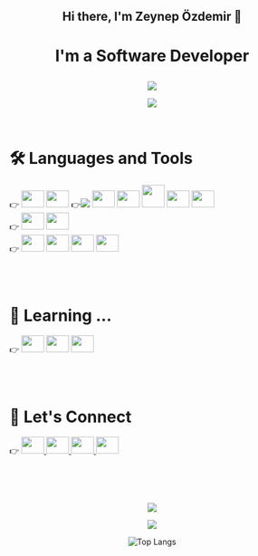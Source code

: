 ## <p style="text-align: center;">Hi there, I'm Zeynep Özdemir 👋 </p>
# <p style="text-align: center;">I'm a Software Developer </p>
 

<p align='center'>
 <img src="https://github.com/zeyn-app/zeyn-app/assets/64809828/8bd68de1-a846-42c0-8a50-aa932a4458d5">
</p>

<p align='center'>
 <img src="https://github.com/zeyn-app/zeyn-app/assets/64809828/ce5dc69c-dcd0-4430-abd0-e2668f2613b1">
</p>
<br/>

# 🛠️ Languages and Tools
<p align='left'>
👉
    <a>
    <img height="30" width="40" src="https://cdn.simpleicons.org/git">  
</a>
    </a>
    <a>
    <img height="30" width="40" src="https://cdn.simpleicons.org/github">   
    </a>
    
<a>
    👉<img src='https://img.shields.io/badge/Java-ED8B00?style=for-the-badge&logo=java'>
 </a>
<a>
    <img height="30" width="40" src="https://cdn.simpleicons.org/spring">   
</a>
<a>
    <img height="30" width="40" src="https://cdn.simpleicons.org/springboot">   
</a>
<a>
    <img height="40" width="40" src="https://cdn.simpleicons.org/mysql">  
</a>
<a>
    <img height="30" width="40" src="https://cdn.simpleicons.org/postgresql">
 </a>
 <a>
    <img height="30" width="40" src="https://cdn.simpleicons.org/microsoftsqlserver">
 </a>

<br/>
👉
<a>
    <img height="30" width="40" src="https://cdn.simpleicons.org/html5"> 
 </a>
<a>
    <img height="30" width="40" src="https://cdn.simpleicons.org/css3">    
</a>

<br/>
👉
<a>
   <img height="30" width="40" src="https://cdn.simpleicons.org/visualstudiocode">  
</a>
<a>
    <img height="30" width="40" src="https://cdn.simpleicons.org/intellijidea/"> 
</a>
<a>
    <img height="30" width="40" src="https://cdn.simpleicons.org/eclipseide/black">
 </a>
 <a>
    <img height="30" width="40" src="https://cdn.simpleicons.org/postman">    
</a>

</p>

<br/>
<br/>

# :honeybee: Learning ...

<p align='left'>
👉
    <a>
    <img height="30" width="40" src="https://cdn.simpleicons.org/javascript">
    </a>
    <a>
    <img height="30" width="40" src="https://cdn.simpleicons.org/react">  
    </a>
<a>
    <img height="30" width="40" src="https://cdn.simpleicons.org/docker/blue">
 </a>
</p>

<br/>
<br/>

# :raising_hand: Let's Connect

<p align='left'>
👉
    <a href='mailto: zeynepozz2299@gmail.com'>
    <img height="30" width="40" src="https://cdn.simpleicons.org/gmail">
    </a>
    <a href='https://www.linkedin.com/in/zzeynepozdemir/'>
    <img height="30" width="40" src="https://cdn.simpleicons.org/linkedin/blue">
    </a>
    <a href='https://medium.com/@zeynepozzdemir'>
    <img height="30" width="40" src="https://cdn.simpleicons.org/medium/black">    
    </a>
    <a href='https://www.hackerrank.com/imzeynepozdemir'>
    <img height="30" width="40" src="https://cdn.simpleicons.org/hackerrank/green">
    </a>
</p>

<br/><br/>

## 
<p align="center">
    <img align="center" src="https://github-readme-streak-stats.herokuapp.com?user=zeyn-app&theme=dark&hide_border=true">
</p>
<p align="center">
    <img align="center" src="https://github-readme-stats.vercel.app/api?username=zeyn-app&theme=radical">
</p>
<p align="center">
    <img align="center" src="https://github-readme-stats.vercel.app/api/top-langs/?username=zeyn-app&theme=radical&layout=compact" alt="Top Langs">
</p>
